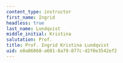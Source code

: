 ```yaml
---
content_type: instructor
first_name: Ingrid
headless: true
last_name: Lundqvist
middle_initial: Kristina
salutation: Prof.
title: Prof. Ingrid Kristina Lundqvist
uid: e0a06068-a601-8a79-877c-d2f0e3542ef2
---
```


